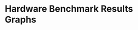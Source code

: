 # Hardware Benchmark Results Graphs

<script src="https://cdn.plot.ly/plotly-latest.min.js"></script>

<script>
fetch('./plotly_data/plotly_data_index.json')
    .then(response => response.json())
    .then(indexData => {
        const suites = Object.keys(indexData);
        const mainContent = document.querySelector('.md-content__inner');

        if (!mainContent) {
            console.error('Main content area not found. Please check the MkDocs template.');
            return;
        }

        const graphsContainer = document.createElement('div');
        graphsContainer.style.marginTop = '40px';
        mainContent.appendChild(graphsContainer);

        suites.forEach(suite => {
            const suiteHeader = document.createElement('h1');
            suiteHeader.textContent = `Test Suite: ${suite}`;
            suiteHeader.style.textAlign = 'center';
            graphsContainer.appendChild(suiteHeader);

            const testCases = indexData[suite];
            testCases.forEach(testCase => {
                const containerId = `chart-container-${suite}-${testCase}`;
                const containerDiv = document.createElement('div');
                containerDiv.id = containerId;
                containerDiv.style.marginBottom = '40px';

                // Checkbox for toggling disable_smart_memory results
                const toggleCheckbox = document.createElement('input');
                toggleCheckbox.type = 'checkbox';
                toggleCheckbox.id = `toggle-smart-memory-${suite}-${testCase}`;
                toggleCheckbox.style.margin = '10px';
                const toggleLabel = document.createElement('label');
                toggleLabel.textContent = 'Show Disable Smart Memory Results';
                toggleLabel.htmlFor = toggleCheckbox.id;

                // Attach them to the DOM now, but we may remove them later if unnecessary
                graphsContainer.appendChild(toggleLabel);
                graphsContainer.appendChild(toggleCheckbox);
                graphsContainer.appendChild(containerDiv);

                // Load data and create the chart
                fetch(`./plotly_data/${suite}_${testCase}.json`)
                    .then(response => {
                        if (!response.ok) throw new Error('Data not found');
                        return response.json();
                    })
                    .then(data => {
                        // Determine if we have any results with disable_smart_memory === true
                        const hasSmartMemoryTrue = data.some(item => item.disable_smart_memory === true);

                        // If none of the items have disable_smart_memory === true, remove the checkbox and label
                        if (!hasSmartMemoryTrue) {
                            toggleCheckbox.remove();
                            toggleLabel.remove();
                        }

                        const groupedData = data.reduce((acc, item) => {
                            const key = item.flow_display_name;
                            if (!acc[key]) acc[key] = [];
                            acc[key].push(item);
                            return acc;
                        }, {});

                        function updateChart() {
                            const showDisableSmartMemory = toggleCheckbox.checked;
                            const filteredTraces = [];

                            // Build traces from items
                            Object.entries(groupedData).forEach(([flowDisplayName, items]) => {
                                const filteredItems = items.filter(item =>
                                    showDisableSmartMemory
                                        ? item.disable_smart_memory === true
                                        : item.disable_smart_memory !== true
                                );

                                if (filteredItems.length > 0) {
                                    // Sort from highest to lowest for a nicer stacked/horizontal look
                                    const sortedItems = filteredItems.sort((a, b) => b.avg_exec_time - a.avg_exec_time);
                                    const y = sortedItems.map(item => `${item.hardware_desc}<br>\u2003${item.test_time}\u2003`);
                                    const x = sortedItems.map(item => item.avg_exec_time);
                                    const hoverText = sortedItems.map(item => `Test Time: ${item.test_time}`);

                                    filteredTraces.push({
                                        y,
                                        x,
                                        type: 'bar',
                                        orientation: 'h',
                                        name: flowDisplayName,
                                        text: hoverText,
                                        hoverinfo: 'text+x',
                                        showlegend: true
                                    });
                                }
                            });

                            const layout = {
                                title: `${suite} - ${testCase}`,
                                yaxis: { title: '', automargin: true },
                                xaxis: { title: 'Avg Execution Time (s)' },
                                barmode: 'group',
                                hovermode: 'closest',
                                showlegend: true
                            };

                            Plotly.react(containerId, filteredTraces, layout);
                        }

                        // Initial draw
                        updateChart();

                        // Re-draw the chart upon toggling, if the checkbox is present
                        toggleCheckbox.addEventListener('change', updateChart);
                    })
                    .catch(error => {
                        console.warn(`No data found for ${suite} - ${testCase}:`, error);
                        // If there's no data at all, remove the whole container & toggles
                        containerDiv.remove();
                        toggleCheckbox.remove();
                        toggleLabel.remove();
                    });
            });
        });
    })
    .catch(error => console.error('Error loading index data:', error));
</script>
